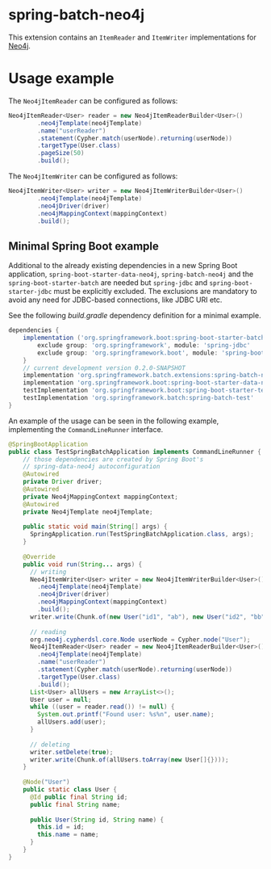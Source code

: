 # spring-batch-neo4j

This extension contains an `ItemReader` and `ItemWriter` implementations for [Neo4j](https://neo4j.com).

# Usage example

The `Neo4jItemReader` can be configured as follows:

```java
Neo4jItemReader<User> reader = new Neo4jItemReaderBuilder<User>()
        .neo4jTemplate(neo4jTemplate)
        .name("userReader")
        .statement(Cypher.match(userNode).returning(userNode))
        .targetType(User.class)
        .pageSize(50)
        .build();
```

The `Neo4jItemWriter` can be configured as follows:

```java
Neo4jItemWriter<User> writer = new Neo4jItemWriterBuilder<User>()
        .neo4jTemplate(neo4jTemplate)
        .neo4jDriver(driver)
        .neo4jMappingContext(mappingContext)
        .build();
```

## Minimal Spring Boot example

Additional to the already existing dependencies in a new Spring Boot application,
`spring-boot-starter-data-neo4j`, `spring-batch-neo4j` and the `spring-boot-starter-batch` are needed 
but `spring-jdbc` and `spring-boot-starter-jdbc` must be explicitly excluded.
The exclusions are mandatory to avoid any need for JDBC-based connections, like JDBC URI etc.

See the following _build.gradle_ dependency definition for a minimal example.

```groovy
dependencies {
    implementation ('org.springframework.boot:spring-boot-starter-batch') {
        exclude group: 'org.springframework', module: 'spring-jdbc'
        exclude group: 'org.springframework.boot', module: 'spring-boot-starter-jdbc'
    }
    // current development version 0.2.0-SNAPSHOT
    implementation 'org.springframework.batch.extensions:spring-batch-neo4j'
    implementation 'org.springframework.boot:spring-boot-starter-data-neo4j'
    testImplementation 'org.springframework.boot:spring-boot-starter-test'
    testImplementation 'org.springframework.batch:spring-batch-test'
}
```

An example of the usage can be seen in the following example, implementing the `CommandLineRunner` interface.

```java
@SpringBootApplication
public class TestSpringBatchApplication implements CommandLineRunner {
    // those dependencies are created by Spring Boot's
    // spring-data-neo4j autoconfiguration
    @Autowired
    private Driver driver;
    @Autowired
    private Neo4jMappingContext mappingContext;
    @Autowired
    private Neo4jTemplate neo4jTemplate;
  
    public static void main(String[] args) {
      SpringApplication.run(TestSpringBatchApplication.class, args);
    }
  
    @Override
    public void run(String... args) {
      // writing
      Neo4jItemWriter<User> writer = new Neo4jItemWriterBuilder<User>()
        .neo4jTemplate(neo4jTemplate)
        .neo4jDriver(driver)
        .neo4jMappingContext(mappingContext)
        .build();
      writer.write(Chunk.of(new User("id1", "ab"), new User("id2", "bb")));
      
      // reading
      org.neo4j.cypherdsl.core.Node userNode = Cypher.node("User");
      Neo4jItemReader<User> reader = new Neo4jItemReaderBuilder<User>()
        .neo4jTemplate(neo4jTemplate)
        .name("userReader")
        .statement(Cypher.match(userNode).returning(userNode))
        .targetType(User.class)
        .build();
      List<User> allUsers = new ArrayList<>();
      User user = null;
      while ((user = reader.read()) != null) {
        System.out.printf("Found user: %s%n", user.name);
        allUsers.add(user);
      }
      
      // deleting
      writer.setDelete(true);
      writer.write(Chunk.of(allUsers.toArray(new User[]{})));
    }
  
    @Node("User")
    public static class User {
      @Id public final String id;
      public final String name;
      
      public User(String id, String name) {
        this.id = id;
        this.name = name;
      }
    }
}
```